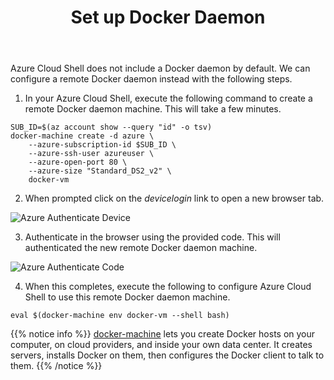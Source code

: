 ﻿---
title: "Set up Docker Daemon"
chapter: false
weight: 415
pre: "<b>4.1.5 </b>"
---

Azure Cloud Shell does not include a Docker daemon by default. We can configure a remote Docker daemon instead with the following steps.

1. In your Azure Cloud Shell, execute the following command to create a remote Docker daemon machine. This will take a few minutes.

```
SUB_ID=$(az account show --query "id" -o tsv)
docker-machine create -d azure \
    --azure-subscription-id $SUB_ID \
    --azure-ssh-user azureuser \
    --azure-open-port 80 \
    --azure-size "Standard_DS2_v2" \
    docker-vm
```

2. When prompted click on the _devicelogin_ link to open a new browser tab.

![Azure Authenticate Device](/images/azure-authenticate-device.png)

3. Authenticate in the browser using the provided code. This will authenticated the new remote Docker daemon machine.

![Azure Authenticate Code](/images/azure-az-login-code.png)

4. When this completes, execute the following to configure Azure Cloud Shell to use this remote Docker daemon machine.

``
eval $(docker-machine env docker-vm --shell bash)
``

{{% notice info %}}
[docker-machine](https://docs.docker.com/machine/) lets you create Docker hosts on your computer, on cloud providers, and inside your own data center. It creates servers, installs Docker on them, then configures the Docker client to talk to them.
{{% /notice %}}

